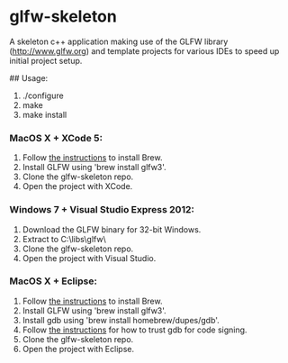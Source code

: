 # glfw-skeleton

A skeleton c++ application making use of the GLFW library (http://www.glfw.org) and template projects for various IDEs to speed up initial project setup.

## Usage:

1. ./configure
2. make
3. make install

### MacOS X + XCode 5:

1. Follow [the instructions](http://brew.sh/) to install Brew.
2. Install GLFW using 'brew install glfw3'.
3. Clone the glfw-skeleton repo.
4. Open the project with XCode.

### Windows 7 + Visual Studio Express 2012:

1. Download the GLFW binary for 32-bit Windows.
2. Extract to C:\libs\glfw\
3. Clone the glfw-skeleton repo.
4. Open the project with Visual Studio.

### MacOS X + Eclipse:

1. Follow [the instructions](http://brew.sh/) to install Brew.
2. Install GLFW using 'brew install glfw3'.
3. Install gdb using 'brew install homebrew/dupes/gdb'.
4. Follow [the instructions](https://sourceware.org/gdb/wiki/BuildingOnDarwin) for how to trust gdb for code signing.
5. Clone the glfw-skeleton repo.
6. Open the project with Eclipse.

